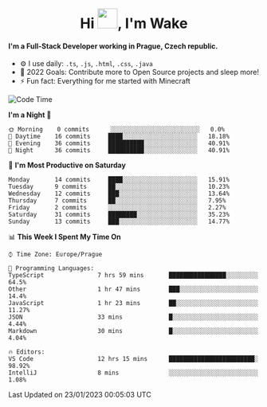 <h1 align="center">Hi <img src="https://raw.githubusercontent.com/MrWakeCZ/MrWakeCZ/master/Hi.gif" width="40px" />, I'm Wake</h1>

#### I'm a Full-Stack Developer working in Prague, Czech republic.
- ⚙️ I use daily: `.ts`, `.js`, `.html`, `.css`, `.java`
- 🥅 2022 Goals: Contribute more to Open Source projects and sleep more!
- ⚡ Fun fact: Everything for me started with Minecraft

<!--START_SECTION:waka-->
![Code Time](http://img.shields.io/badge/Code%20Time-2%2C914%20hrs%202%20mins-blue)

**I'm a Night 🦉** 

```text
🌞 Morning    0 commits      ░░░░░░░░░░░░░░░░░░░░░░░░░   0.0% 
🌆 Daytime    16 commits     ████░░░░░░░░░░░░░░░░░░░░░   18.18% 
🌃 Evening    36 commits     ██████████░░░░░░░░░░░░░░░   40.91% 
🌙 Night      36 commits     ██████████░░░░░░░░░░░░░░░   40.91%

```
📅 **I'm Most Productive on Saturday** 

```text
Monday       14 commits     ████░░░░░░░░░░░░░░░░░░░░░   15.91% 
Tuesday      9 commits      ██░░░░░░░░░░░░░░░░░░░░░░░   10.23% 
Wednesday    12 commits     ███░░░░░░░░░░░░░░░░░░░░░░   13.64% 
Thursday     7 commits      ██░░░░░░░░░░░░░░░░░░░░░░░   7.95% 
Friday       2 commits      ░░░░░░░░░░░░░░░░░░░░░░░░░   2.27% 
Saturday     31 commits     ████████░░░░░░░░░░░░░░░░░   35.23% 
Sunday       13 commits     ███░░░░░░░░░░░░░░░░░░░░░░   14.77%

```


📊 **This Week I Spent My Time On** 

```text
⌚︎ Time Zone: Europe/Prague

💬 Programming Languages: 
TypeScript               7 hrs 59 mins       ████████████████░░░░░░░░░   64.5% 
Other                    1 hr 47 mins        ███░░░░░░░░░░░░░░░░░░░░░░   14.4% 
JavaScript               1 hr 23 mins        ██░░░░░░░░░░░░░░░░░░░░░░░   11.27% 
JSON                     33 mins             █░░░░░░░░░░░░░░░░░░░░░░░░   4.44% 
Markdown                 30 mins             █░░░░░░░░░░░░░░░░░░░░░░░░   4.04%

🔥 Editors: 
VS Code                  12 hrs 15 mins      ████████████████████████░   98.92% 
IntelliJ                 8 mins              ░░░░░░░░░░░░░░░░░░░░░░░░░   1.08%

```


 Last Updated on 23/01/2023 00:05:03 UTC
<!--END_SECTION:waka-->
